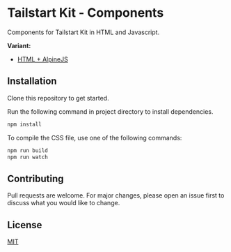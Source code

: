 # Tailstart Kit - Components
Components for Tailstart Kit in HTML and Javascript.

**Variant:**
- [HTML + AlpineJS](https://github.com/mkfizi/tailstart-kit-components-alpine)

## Installation
Clone this repository to get started.

Run the following command in project directory to install dependencies.
```bash
npm install
```

To compile the CSS file, use one of the following commands:
```bash
npm run build
npm run watch
```

## Contributing
Pull requests are welcome. For major changes, please open an issue first to discuss what you would like to change.

## License
[MIT](https://github.com/mkfizi/tailstart-kit-components/blob/main/LICENSE)